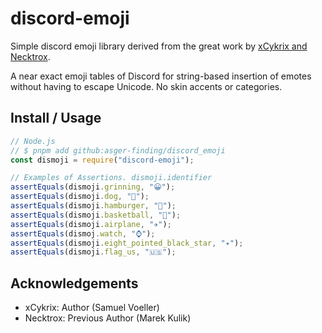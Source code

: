 # discord-emoji

Simple discord emoji library derived from the great work by [xCykrix and Necktrox](https://github.com/xCykrix/discord_emoji/).

A near exact emoji tables of Discord for string-based insertion of emotes without having to escape Unicode. No skin accents or categories.

## Install / Usage

```ts
// Node.js
// $ pnpm add github:asger-finding/discord_emoji
const dismoji = require("discord-emoji");

// Examples of Assertions. dismoji.identifier
assertEquals(dismoji.grinning, "😀");
assertEquals(dismoji.dog, "🐶");
assertEquals(dismoji.hamburger, "🍔");
assertEquals(dismoji.basketball, "🏀");
assertEquals(dismoji.airplane, "✈️");
assertEquals(dismoj.watch, "⌚");
assertEquals(dismoji.eight_pointed_black_star, "✴️");
assertEquals(dismoji.flag_us, "🇺🇸");
```

## Acknowledgements

- xCykrix: Author (Samuel Voeller)
- Necktrox: Previous Author (Marek Kulik)
